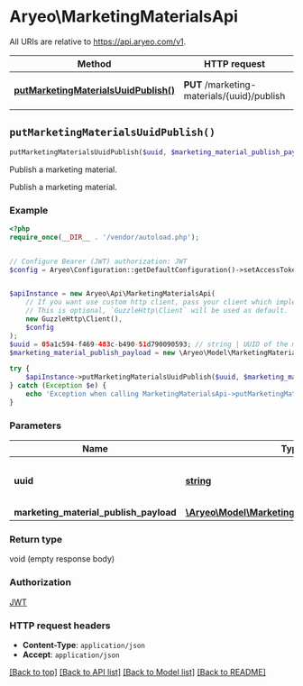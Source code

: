 # Aryeo\MarketingMaterialsApi

All URIs are relative to https://api.aryeo.com/v1.

Method | HTTP request | Description
------------- | ------------- | -------------
[**putMarketingMaterialsUuidPublish()**](MarketingMaterialsApi.md#putMarketingMaterialsUuidPublish) | **PUT** /marketing-materials/{uuid}/publish | Publish a marketing material.


## `putMarketingMaterialsUuidPublish()`

```php
putMarketingMaterialsUuidPublish($uuid, $marketing_material_publish_payload)
```

Publish a marketing material.

Publish a marketing material.

### Example

```php
<?php
require_once(__DIR__ . '/vendor/autoload.php');


// Configure Bearer (JWT) authorization: JWT
$config = Aryeo\Configuration::getDefaultConfiguration()->setAccessToken('YOUR_ACCESS_TOKEN');


$apiInstance = new Aryeo\Api\MarketingMaterialsApi(
    // If you want use custom http client, pass your client which implements `GuzzleHttp\ClientInterface`.
    // This is optional, `GuzzleHttp\Client` will be used as default.
    new GuzzleHttp\Client(),
    $config
);
$uuid = 05a1c594-f469-483c-b490-51d790090593; // string | UUID of the marketing material record.
$marketing_material_publish_payload = new \Aryeo\Model\MarketingMaterialPublishPayload(); // \Aryeo\Model\MarketingMaterialPublishPayload

try {
    $apiInstance->putMarketingMaterialsUuidPublish($uuid, $marketing_material_publish_payload);
} catch (Exception $e) {
    echo 'Exception when calling MarketingMaterialsApi->putMarketingMaterialsUuidPublish: ', $e->getMessage(), PHP_EOL;
}
```

### Parameters

Name | Type | Description  | Notes
------------- | ------------- | ------------- | -------------
 **uuid** | [**string**](../Model/.md)| UUID of the marketing material record. |
 **marketing_material_publish_payload** | [**\Aryeo\Model\MarketingMaterialPublishPayload**](../Model/MarketingMaterialPublishPayload.md)|  | [optional]

### Return type

void (empty response body)

### Authorization

[JWT](../../README.md#JWT)

### HTTP request headers

- **Content-Type**: `application/json`
- **Accept**: `application/json`

[[Back to top]](#) [[Back to API list]](../../README.md#endpoints)
[[Back to Model list]](../../README.md#models)
[[Back to README]](../../README.md)
